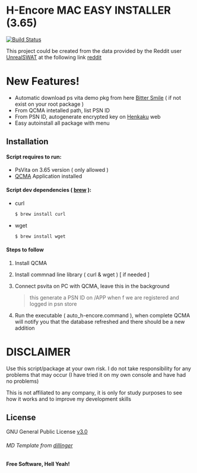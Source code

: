 # H-Encore MAC EASY INSTALLER (3.65)


[![Build Status](https://travis-ci.org/joemccann/dillinger.svg?branch=master)](https://github.com/mfruizs/mac_psvita_hack365)

This project could be created from the data provided by the Reddit user [UnrealSWAT] at the following link [reddit]

# New Features!

  - Automatic download ps vita demo pkg from here [Bitter Smile] ( if not exist on your root package )
  - From QCMA intetalled path, list PSN ID
  - From PSN ID, autogenerate encrypted key on [Henkaku] web
  - Easy autoinstall all package with menu

## Installation

#### Script requires to run:
  - PsVita on 3.65 version ( only allowed )
  - [QCMA] Application installed 

#### Script dev dependencies ( [brew] ):

  - curl 
    ```sh
    $ brew install curl
    ```
  - wget
    ```sh
    $ brew install wget
    ```
#### Steps to follow

  1. Install QCMA
  2. Install commnad line library ( curl & wget ) [ if needed ]
  3. Connect psvita on PC with QCMA, leave this in the background 
  
        > this generate a PSN ID on /APP when f we are registered and logged in psn store
  4. Run the executable ( auto_h-encore.command ), when complete QCMA will notify you that the database refreshed and there should be a new addition


# DISCLAIMER

Use this script/package at your own risk. 
I do not take responsibility for any problems that may occur 
(I have tried it on my own console and have had no problems)

This is not affiliated to any company, it is only for study purposes to see how it works and to improve my development skills


License
----

GNU General Public License [v3.0]

###### MD Template from [dillinger]

**Free Software, Hell Yeah!**

[//]: # (These are reference links used in the body of this note and get stripped out when the markdown processor does its job. There is no need to format nicely because it shouldn't be seen. Thanks SO - http://stackoverflow.com/questions/4823468/store-comments-in-markdown-syntax)
    
   [unrealswat]: <https://www.reddit.com/user/UnrealSWAT>
   [reddit]: <https://www.reddit.com/r/vitahacks/comments/8vbfv8/easyeasier_installation_of_hencore/>
   [henkaku]: <http://cma.henkaku.xyz/?aid=>
   [bitter smile]: <http://ares.dl.playstation.net/cdn/JP0741/PCSG90096_00/xGMrXOkORxWRyqzLMihZPqsXAbAXLzvAdJFqtPJLAZTgOcqJobxQAhLNbgiFydVlcmVOrpZKklOYxizQCRpiLfjeROuWivGXfwgkq.pkg>
   [qcma]: <https://codestation.github.io/qcma/>
   [dillinger]: <https://dillinger.io/>
   [brew]: <https://brew.sh/>
   [v3.0]: <https://www.gnu.org/licenses/gpl-3.0.html>

